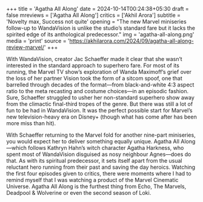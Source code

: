 +++
title = 'Agatha All Along'
date = 2024-10-14T00:24:38+05:30
draft = false
mreviews = ['Agatha All Along']
critics = ['Akhil Arora']
subtitle = 'Novelty max, Success not quite'
opening = "The new Marvel miniseries follow-up to WandaVision is unlike the studio’s standard fare but it lacks the spirited edge of its anthological predecessor."
img = 'agatha-all-along.png'
media = 'print'
source = 'https://akhilarora.com/2024/09/agatha-all-along-review-marvel/'
+++

With WandaVision, creator Jac Schaeffer made it clear that she wasn’t interested in the standard approach to superhero fare. For most of its running, the Marvel TV show’s exploration of Wanda Maximoff’s grief over the loss of her partner Vision took the form of a sitcom spoof, one that barrelled through decades of the format—from black-and-white 4:3 aspect ratio to the meta recasting and costume choices—in an episodic fashion. Sure, Schaeffer struggled to usher her non-standard superhero show away from the climactic final-third tropes of the genre. But there was still a lot of fun to be had in WandaVision. It was the perfect possible start for Marvel’s new television-heavy era on Disney+ (though what has come after has been more miss than hit).

With Schaeffer returning to the Marvel fold for another nine-part miniseries, you would expect her to deliver something equally unique. Agatha All Along—which follows Kathryn Hahn’s witch character Agatha Harkness, who spent most of WandaVision disguised as nosy neighbour Agnes—does do that. As with its spiritual predecessor, it sets itself apart from the usual reluctant hero running from their past and saving the day heroics. Watching the first four episodes given to critics, there were moments where I had to remind myself that I was watching a product of the Marvel Cinematic Universe. Agatha All Along is the furthest thing from Echo, The Marvels, Deadpool & Wolverine or even the second season of Loki.
